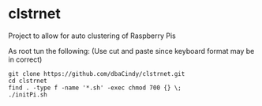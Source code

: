 
# clstrnet
Project to allow for auto clustering of Raspberry Pis

As root tun the following: (Use cut and paste since keyboard format may be in correct)
```
git clone https://github.com/dbaCindy/clstrnet.git
cd clstrnet
find . -type f -name '*.sh' -exec chmod 700 {} \;
./initPi.sh
```

